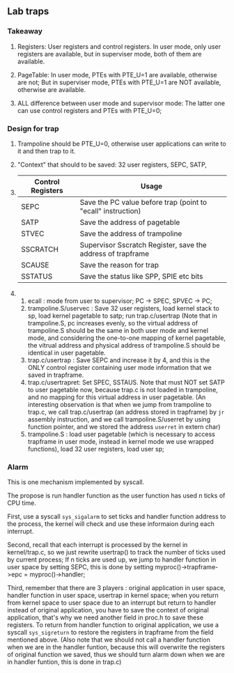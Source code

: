 ## Lab traps

### Takeaway

1. Registers: User registers and control registers. In user mode, only user registers are available, but in superviser mode, both of them are available.

2. PageTable: In user mode, PTEs with PTE_U=1 are available, otherwise are not; But in superviser mode, PTEs with PTE_U=1 are NOT available, otherwise are available.

3. ALL difference between user mode and supervisor mode: The latter one can use control registers and PTEs with PTE_U=0;

### Design for trap

1. Trampoline should be PTE_U=0, otherwise user applications can write to it and then trap to it.

2. "Context" that should to be saved: 32 user registers, SEPC, SATP, 

3. | Control Registers | Usage |
   | --- | --- |
   | SEPC | Save the PC value before trap (point to "ecall" instruction)| 
   | SATP | Save the address of pagetable |
   | STVEC | Save the address of trampoline |
   | SSCRATCH | Supervisor Sscratch Register, save the address of trapframe|
   | SCAUSE  | Save the reason for trap |
   | SSTATUS | Save the status like SPP, SPIE etc bits|
4. 1. ecall : mode from user to supervisor; PC -> SPEC, SPVEC -> PC;
   2. trampoline.S/uservec : Save 32 user registers, load kernel stack to sp, load kernel pagetable to satp; run trap.c/usertrap (Note that in trampoline.S, pc increases evenly, so the virtual address of trampoline.S should be the same in both user mode and kernel mode, and considering the one-to-one mapping of kernel pagetable, the vitrual address and physical address of trampoline.S should be identical in user pagetable.
   3. trap.c/usertrap : Save SEPC and increase it by 4, and this is the ONLY control register containing user mode information that we saved in trapframe.
   4. trap.c/usertrapret: Set SPEC, SSTAUS. Note that must NOT set SATP to user pagetable now, because trap.c is not loaded in trampoline, and no mapping for this virtual address in user pagetable. (An interesting observation is that when we jump from trampoline to trap.c, we call trap.c/usertrap (an address stored in trapframe) by `jr` assembly instruction, and we call trampoline.S/userret by using function pointer, and we stored the address `userret` in extern char)
   5. trampoline.S : load user pagetable (which is necessary to access trapframe in user mode, instead in kernel mode we use wrapped functions), load 32 user registers, load user sp;

### Alarm

This is one mechanism implemented by syscall.

The propose is run handler function as the user function has used n ticks of CPU time.

First, use a syscall `sys_sigalarm` to set ticks and handler function address to the process, the kernel will check and use these informaion during each interrupt.

Second, recall that each interrupt is processed by the kernel in kernel/trap.c, so we just rewrite usertrap() to track the number of ticks used by current process; If n ticks are used up, we jump to handler function in user space by setting SEPC, this is done by setting
myproc()->trapframe->epc = myproc()->handler;

Third, remember that there are 3 players : original application in user space, handler function in user space, usertrap in kernel space; when you return from kernel space to user space due to an interrupt but return to handler instead of original application, you have to save the context of original application, that's why we need another field in proc.h to save these registers. To return from handler function to original application, we use a syscall `sys_sigreturn` to restore the registers in trapframe from the field mentioned above. (Also note that we should not call a handler function when we are in the handler funtion, because this will overwrite the registers of original function we saved, thus we should turn alarm down when we are in handler funtion, this is done in trap.c)


